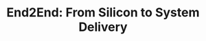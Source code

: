 ---
categories:
- bkk19
description: This presentation will provide an end to end perspective for delivering
  ThunderX2 to the server market – from Silicon to full System (with key solution
  enablement). &nbsp;Key areas that will be discussed include industry standards,
  open source and commercial partners, ODM/OEM support models and end user engagements.
  &nbsp;Included in the presentation will be consideration for remaining challenges
  in the Data Center for Arm servers and how the Linaro community can help address
  these challenges.
image:
  featured: 'true'
  path: /assets/images/featured-images/bkk19/BKK19-304.png
session_attendee_num: '17'
session_id: BKK19-304
session_room: 'Keynote Room (World Ballroom BC) '
session_slot:
  end_time: '2019-04-03 11:50:00'
  start_time: '2019-04-03 11:25:00'
session_speakers:
- speaker_bio: ''
  speaker_company: Marvell
  speaker_image: /assets/images/speakers/placeholder.jpg
  speaker_location: ''
  speaker_name: Larry Wikelius
  speaker_position: ''
  speaker_username: larry_wikelius.1z7uk9az
- speaker_bio: ''
  speaker_company: Marvell
  speaker_image: /assets/images/speakers/placeholder.jpg
  speaker_location: ''
  speaker_name: Larry Wikelius
  speaker_position: VP - Ecosystem and Partner Enabling
  speaker_username: lwikelius
session_track: Arm on Arm
tag: session
tags:
- Open Source Development
title: 'End2End: From Silicon to System Delivery'
---